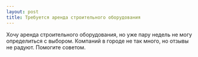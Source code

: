 ```yaml
---
layout: post 
title: Требуется аренда строительного оборудования 
--- 
```

Хочу аренда строительного оборудования, но уже пару недель не могу определиться с выбором. Компаний в городе не так много, но отзывы не радуют. Помогите советом.